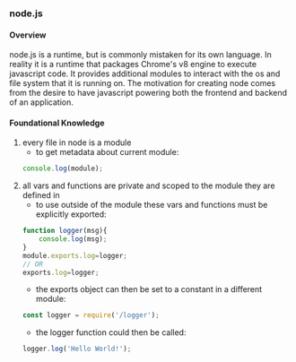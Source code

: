 ### node.js

#### Overview

node.js is a runtime, but is commonly mistaken for its own language. In reality it is a runtime that packages Chrome's v8 engine to execute javascript code. It provides additional modules to interact with the os and file system that it is running on. The motivation for creating node comes from the desire to have javascript powering both the frontend and backend of an application.

#### Foundational Knowledge
1. every file in node is a module
    - to get metadata about current module:
    ```javascript
    console.log(module);
    ```
2. all vars and functions are private and scoped to the module they are defined in
    - to use outside of the module these vars and functions must be explicitly exported:
    ```javascript
    function logger(msg){
        console.log(msg);
    }
    module.exports.log=logger;
    // OR
    exports.log=logger;
    ```
    - the exports object can then be set to a constant in a different module:
    ```javascript
    const logger = require('/logger');
    ```
    - the logger function could then be called:
    ```javascript
    logger.log('Hello World!');
    ```